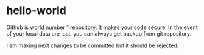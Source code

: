 # hello-world

Github is world number 1 repository. It makes your code secure. In the event of your local data are lost, you can always get backup from git repository. 

I am making next changes to be committed but it should be rejected.
